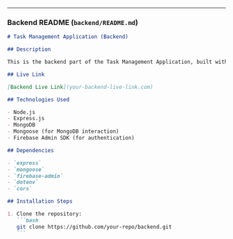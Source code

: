 ---

### Backend README (`backend/README.md`)

````markdown
# Task Management Application (Backend)

## Description

This is the backend part of the Task Management Application, built with Express.js and MongoDB. It handles the task management system by providing API endpoints for creating, reading, updating, deleting, and reordering tasks. The database used is MongoDB for persistence.

## Live Link

[Backend Live Link](your-backend-live-link.com)

## Technologies Used

- Node.js
- Express.js
- MongoDB
- Mongoose (for MongoDB interaction)
- Firebase Admin SDK (for authentication)

## Dependencies

- `express`
- `mongoose`
- `firebase-admin`
- `dotenv`
- `cors`

## Installation Steps

1. Clone the repository:
   ```bash
   git clone https://github.com/your-repo/backend.git
   ```
````
